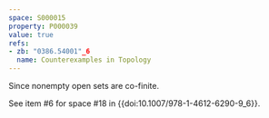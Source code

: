 ```yaml
---
space: S000015
property: P000039
value: true
refs:
- zb: "0386.54001"_6
  name: Counterexamples in Topology
---
```


Since nonempty open sets are co-finite.

See item #6 for space #18 in {{doi:10.1007/978-1-4612-6290-9_6}}.
